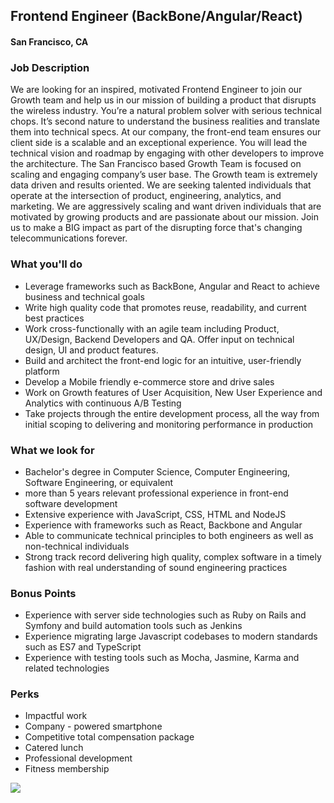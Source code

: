 ## Frontend Engineer (BackBone/Angular/React)
#### San Francisco, CA

### Job Description
We are looking for an inspired, motivated Frontend Engineer to join our Growth team and help us in our mission of building a product that disrupts the wireless industry. You’re a natural problem solver with serious technical chops. It’s second nature to understand the business realities and translate them into technical specs. At our company, the front-end team ensures our client side is a scalable and an exceptional experience. You will lead the technical vision and roadmap by engaging with other developers to improve the architecture.
The San Francisco based Growth Team is focused on scaling and engaging company’s user base. The Growth team is extremely data driven and results oriented. We are seeking talented individuals that operate at the intersection of product, engineering, analytics, and marketing. We are aggressively scaling and want driven individuals that are motivated by growing products and are passionate about our mission.
Join us to make a BIG impact as part of the disrupting force that's changing telecommunications forever.

### What you'll do
+ Leverage frameworks such as BackBone, Angular and React to achieve business and technical goals
+ Write high quality code that promotes reuse, readability, and current best practices
+ Work cross-functionally with an agile team including Product, UX/Design, Backend Developers and QA. Offer input on technical design, UI and product features.
+ Build and architect the front-end logic for an intuitive, user-friendly platform
+ Develop a Mobile friendly e-commerce store and drive sales
+ Work on Growth features of User Acquisition, New User Experience and Analytics with continuous A/B Testing
+ Take projects through the entire development process, all the way from initial scoping to delivering and monitoring performance in production

### What we look for
+ Bachelor's degree in Computer Science, Computer Engineering, Software Engineering, or equivalent
+ more than 5 years relevant professional experience in front-end software development
+ Extensive experience with JavaScript, CSS, HTML and NodeJS
+ Experience with frameworks such as React, Backbone and Angular
+ Able to communicate technical principles to both engineers as well as non-technical individuals
+ Strong track record delivering high quality, complex software in a timely fashion with real understanding of sound engineering practices

### Bonus Points
+ Experience with server side technologies such as Ruby on Rails and Symfony and build automation tools such as Jenkins
+ Experience migrating large Javascript codebases to modern standards such as ES7 and TypeScript
+ Experience with testing tools such as Mocha, Jasmine, Karma and related technologies

### Perks
+ Impactful work
+ Company - powered smartphone
+ Competitive total compensation package
+ Catered lunch
+ Professional development
+ Fitness membership


[<img src="https://dabuttonfactory.com/button.png?t=Apply&f=Calibri-Bold&ts=24&tc=fff&tshs=1&tshc=000&hp=20&vp=8&c=5&bgt=gradient&bgc=3d85c6&ebgc=073763">](https://letsrockit.ngrok.io/users/auth/github?job_id=vgv4de5vdw-frontend-engineer-backbone-angular-react/)
